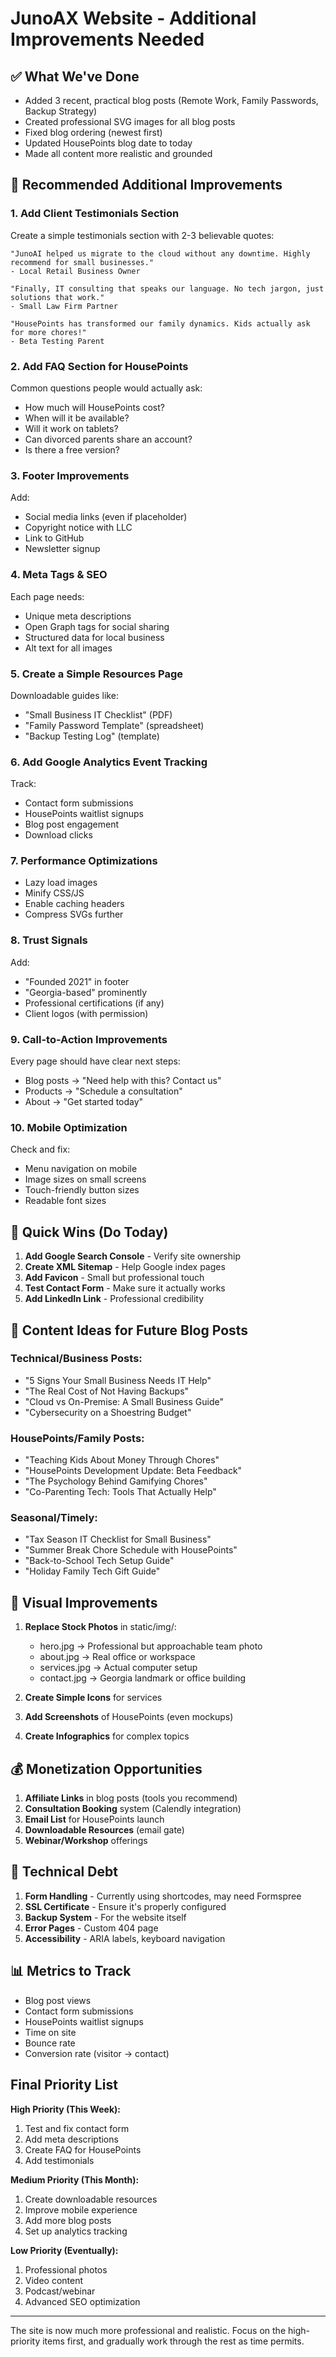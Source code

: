 # JunoAX Website - Additional Improvements Needed

## ✅ What We've Done
- Added 3 recent, practical blog posts (Remote Work, Family Passwords, Backup Strategy)
- Created professional SVG images for all blog posts
- Fixed blog ordering (newest first)
- Updated HousePoints blog date to today
- Made all content more realistic and grounded

## 🎯 Recommended Additional Improvements

### 1. **Add Client Testimonials Section**
Create a simple testimonials section with 2-3 believable quotes:
```
"JunoAI helped us migrate to the cloud without any downtime. Highly recommend for small businesses." 
- Local Retail Business Owner

"Finally, IT consulting that speaks our language. No tech jargon, just solutions that work."
- Small Law Firm Partner

"HousePoints has transformed our family dynamics. Kids actually ask for more chores!"
- Beta Testing Parent
```

### 2. **Add FAQ Section for HousePoints**
Common questions people would actually ask:
- How much will HousePoints cost?
- When will it be available?
- Will it work on tablets?
- Can divorced parents share an account?
- Is there a free version?

### 3. **Footer Improvements**
Add:
- Social media links (even if placeholder)
- Copyright notice with LLC
- Link to GitHub
- Newsletter signup

### 4. **Meta Tags & SEO**
Each page needs:
- Unique meta descriptions
- Open Graph tags for social sharing
- Structured data for local business
- Alt text for all images

### 5. **Create a Simple Resources Page**
Downloadable guides like:
- "Small Business IT Checklist" (PDF)
- "Family Password Template" (spreadsheet)
- "Backup Testing Log" (template)

### 6. **Add Google Analytics Event Tracking**
Track:
- Contact form submissions
- HousePoints waitlist signups
- Blog post engagement
- Download clicks

### 7. **Performance Optimizations**
- Lazy load images
- Minify CSS/JS
- Enable caching headers
- Compress SVGs further

### 8. **Trust Signals**
Add:
- "Founded 2021" in footer
- "Georgia-based" prominently
- Professional certifications (if any)
- Client logos (with permission)

### 9. **Call-to-Action Improvements**
Every page should have clear next steps:
- Blog posts → "Need help with this? Contact us"
- Products → "Schedule a consultation"
- About → "Get started today"

### 10. **Mobile Optimization**
Check and fix:
- Menu navigation on mobile
- Image sizes on small screens
- Touch-friendly button sizes
- Readable font sizes

## 🚀 Quick Wins (Do Today)

1. **Add Google Search Console** - Verify site ownership
2. **Create XML Sitemap** - Help Google index pages
3. **Add Favicon** - Small but professional touch
4. **Test Contact Form** - Make sure it actually works
5. **Add LinkedIn Link** - Professional credibility

## 📝 Content Ideas for Future Blog Posts

### Technical/Business Posts:
- "5 Signs Your Small Business Needs IT Help"
- "The Real Cost of Not Having Backups"
- "Cloud vs On-Premise: A Small Business Guide"
- "Cybersecurity on a Shoestring Budget"

### HousePoints/Family Posts:
- "Teaching Kids About Money Through Chores"
- "HousePoints Development Update: Beta Feedback"
- "The Psychology Behind Gamifying Chores"
- "Co-Parenting Tech: Tools That Actually Help"

### Seasonal/Timely:
- "Tax Season IT Checklist for Small Business"
- "Summer Break Chore Schedule with HousePoints"
- "Back-to-School Tech Setup Guide"
- "Holiday Family Tech Gift Guide"

## 🎨 Visual Improvements

1. **Replace Stock Photos** in static/img/:
   - hero.jpg → Professional but approachable team photo
   - about.jpg → Real office or workspace
   - services.jpg → Actual computer setup
   - contact.jpg → Georgia landmark or office building

2. **Create Simple Icons** for services
3. **Add Screenshots** of HousePoints (even mockups)
4. **Create Infographics** for complex topics

## 💰 Monetization Opportunities

1. **Affiliate Links** in blog posts (tools you recommend)
2. **Consultation Booking** system (Calendly integration)
3. **Email List** for HousePoints launch
4. **Downloadable Resources** (email gate)
5. **Webinar/Workshop** offerings

## 🔧 Technical Debt

1. **Form Handling** - Currently using shortcodes, may need Formspree
2. **SSL Certificate** - Ensure it's properly configured
3. **Backup System** - For the website itself
4. **Error Pages** - Custom 404 page
5. **Accessibility** - ARIA labels, keyboard navigation

## 📊 Metrics to Track

- Blog post views
- Contact form submissions  
- HousePoints waitlist signups
- Time on site
- Bounce rate
- Conversion rate (visitor → contact)

## Final Priority List

**High Priority (This Week):**
1. Test and fix contact form
2. Add meta descriptions
3. Create FAQ for HousePoints
4. Add testimonials

**Medium Priority (This Month):**
1. Create downloadable resources
2. Improve mobile experience
3. Add more blog posts
4. Set up analytics tracking

**Low Priority (Eventually):**
1. Professional photos
2. Video content
3. Podcast/webinar
4. Advanced SEO optimization

---

The site is now much more professional and realistic. Focus on the high-priority items first, and gradually work through the rest as time permits.